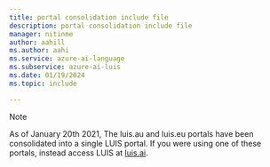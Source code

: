 ```yaml
---
title: portal consolidation include file
description: portal consolidation include file
manager: nitinme
author: aahill
ms.author: aahi
ms.service: azure-ai-language
ms.subservice: azure-ai-luis
ms.date: 01/19/2024
ms.topic: include

---
```


> [!NOTE]
> As of January 20th 2021, The luis.au and luis.eu portals have been consolidated into a single LUIS portal. If you were using one of these portals, instead access LUIS at [luis.ai](https://luis.ai).
